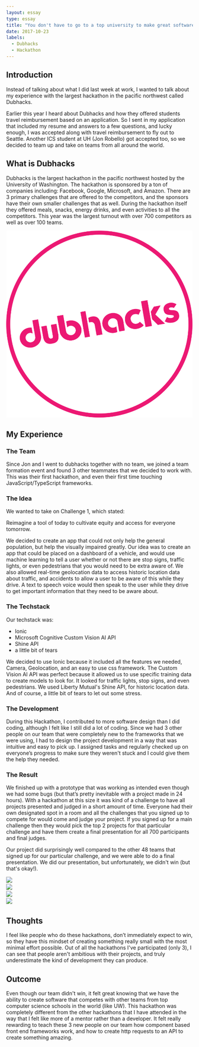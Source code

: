 ```yaml
---
layout: essay
type: essay
title: "You don't have to go to a top university to make great software."
date: 2017-10-23
labels:
  - Dubhacks
  - Hackathon
---
```


## Introduction
Instead of talking about what I did last week at work, I wanted to talk about my experience with the largest hackathon in the pacific northwest called Dubhacks. 

Earlier this year I heard about Dubhacks and how they offered students travel reimbursement based on an application. So I sent in my application that included my resume and answers to a few questions, and lucky enough, I was accepted along with travel reimbursement to fly out to Seattle. Another ICS student at UH (Jon Robello) got accepted too, so we decided to team up and take on teams from all around the world. 


## What is Dubhacks
Dubhacks is the largest hackathon in the pacific northwest hosted by the University of Washington. The hackathon is sponsored by a ton of companies including: Facebook, Google, Microsoft, and Amazon. There are 3 primary challenges that are offered to the competitors, and the sponsors have their own smaller challenges that as well. During the hackathon itself they offered meals, snacks, energy drinks, and even activities to all the competitors. This year was the largest turnout with over 700 competitors as well as over 100 teams. 

<img class="ui medium centered image" src="../images/dubhacks.svg">

## My Experience 

### The Team
Since Jon and I went to dubhacks together with no team, we joined a team formation event and found 3 other teammates that we decided to work with. This was their first hackathon, and even their first time touching JavaScript/TypeScript frameworks. 

### The Idea
We wanted to take on Challenge 1, which stated: 

Reimagine a tool of today to cultivate equity and access for everyone tomorrow.

We decided to create an app that could not only help the general population, but help the visually impaired greatly. Our idea was to create an app that could be placed on a dashboard of a vehicle, and would use machine learning to tell a user whether or not there are stop signs, traffic lights, or even pedestrians that you would need to be extra aware of. We also allowed real-time geolocation data to access historic location data about traffic, and accidents to allow a user to be aware of this while they drive. A text to speech voice would then speak to the user while they drive to get important information that they need to be aware about.

### The Techstack
Our techstack was:

- Ionic 
- Microsoft Cognitive Custom Vision AI API
- Shine API 
- a little bit of tears

We decided to use Ionic because it included all the features we needed, Camera, Geolocation, and an easy to use css framework. The Custom Vision AI API was perfect because it allowed us to use specific training data to create models to look for. It looked for traffic lights, stop signs, and even pedestrians. We used Liberty Mutual's Shine API, for historic location data.
And of course, a little bit of tears to let out some stress.

### The Development
During this Hackathon, I contributed to more software design than I did coding, although I felt like I still did a lot of coding. Since we had 3 other people on our team that were completely new to the frameworks that we were using, I had to design the project development in a way that was intuitive and easy to pick up. I assigned tasks and regularly checked up on everyone’s progress to make sure they weren't stuck and I could give them the help they needed.

### The Result
We finished up with a prototype that was working as intended even though we had some bugs (but that’s pretty inevitable with a project made in 24 hours). With a hackathon at this size it was kind of a challenge to have all projects presented and judged in a short amount of time. Everyone had their own designated spot in a room and all the challenges that you signed up to compete for would come and judge your project. If you signed up for a main challenge then they would pick the top 2 projects for that particular challenge and have them create a final presentation for all 700 participants and final judges.

Our project did surprisingly well compared to the other 48 teams that signed up for our particular challenge, and we were able to do a final presentation. We did our presentation, but unfortunately, we didn't win (but that's okay!). 

<div class="ui grid">
  <div class="four column row">
    <div class="column">
        <img src="https://challengepost-s3-challengepost.netdna-ssl.com/photos/production/software_photos/000/557/006/datas/gallery.jpg">
    </div>
    <div class="column">
        <img src="https://challengepost-s3-challengepost.netdna-ssl.com/photos/production/software_photos/000/557/008/datas/gallery.jpg">
    </div>
    <div class="column">
        <img src="https://challengepost-s3-challengepost.netdna-ssl.com/photos/production/software_photos/000/557/007/datas/gallery.jpg">
    </div>
    <div class="column">
        <img src="https://challengepost-s3-challengepost.netdna-ssl.com/photos/production/software_photos/000/557/005/datas/gallery.jpg">
    </div>
  </div>
</div>

## Thoughts
I feel like people who do these hackathons, don’t immediately expect to win, so they have this mindset of creating something really small with the most minimal effort possible. Out of all the hackathons I've participated (only 3), I can see that people aren't ambitious with their projects, and truly underestimate the kind of development they can produce. 

## Outcome
Even though our team didn't win, it felt great knowing that we have the ability to create software that competes with other teams from top computer science schools in the world (like UW). This hackathon was completely different from the other hackathons that I have attended in the way that I felt like more of a mentor rather than a developer. It felt really rewarding to teach these 3 new people on our team how component based front end frameworks work, and how to create http requests to an API to create something amazing.










